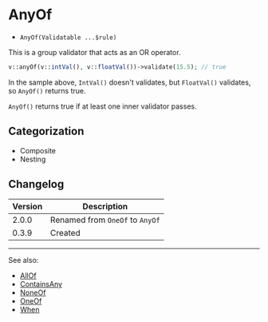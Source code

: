 # AnyOf

- `AnyOf(Validatable ...$rule)`

This is a group validator that acts as an OR operator.

```php
v::anyOf(v::intVal(), v::floatVal())->validate(15.5); // true
```

In the sample above, `IntVal()` doesn't validates, but `FloatVal()` validates,
so `AnyOf()` returns true.

`AnyOf()` returns true if at least one inner validator passes.

## Categorization

- Composite
- Nesting

## Changelog

Version | Description
--------|-------------
  2.0.0 | Renamed from `OneOf` to `AnyOf`
  0.3.9 | Created

***
See also:

- [AllOf](AllOf.md)
- [ContainsAny](ContainsAny.md)
- [NoneOf](NoneOf.md)
- [OneOf](OneOf.md)
- [When](When.md)
